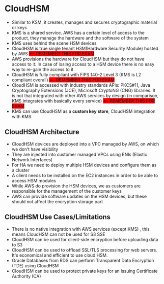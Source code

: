 # CloudHSM

- Similar to KSM, it creates, manages and secures cryptographic material or keys
- KMS is a shared service. AWS has a certain level of access to the product, they manage the hardware and the software of the system
- KMS uses behind the scene HSM devices
- CloudHSM is true single tenant HSM(Hardware Security Module) hosted by AWS <span style="background-color: Red"><-- REMEMBER THIS FOR EXAM</span>
- AWS provisions the hardware for CloudHSM but they do not have access to it. In case of losing access to a HSM device there is no easy way to re-gain the access to it
- CloudHSM is fully compliant with FIPS 140-2 Level 3 (KMS is L2 compliant overall) <span style="background-color: Red"><-- REMEMBER THIS FOR EXAM</span>
- CloudHSM is accessed with industry standards APIs: PKCS#11, Java Cryptography Extensions (JCE), Microsoft CryptoNG (CNG) libraries. It is not that integrated with other AWS services by design (in comparison, KMS integrates with basically every service) <span style="background-color: Red"><-- REMEMBER THIS FOR EXAM</span>
- KMS can use CloudHSM as a **custom key store**, CloudHSM integration with KMS

## CloudHSM Architecture

- CloudHSM devices are deployed into a VPC managed by AWS, on which we don't have visibility
- They are injected into customer managed VPCs using ENIs (Elastic Network Interfaces)
- For HA we need to deploy multiple HSM devices and configure them as a cluster
- A client needs to be installed on the EC2 instances in order to be able to access HSM modules
- While AWS do provision the HSM devices, we as customers are responsible for the management of the customer keys
- AWS can provide software updates on the HSM devices, but these should not affect the encryption storage part

## CloudHSM Use Cases/Limitations

- There is no native integration with AWS services (except KMS) , this means CloudHSM can not be used for S3 SSE
- CloudHSM can be used for client-side encryption before uploading data to S3
- CloudHSM can be used to offload SSL/TLS processing for web servers. It's economical and efficient to use cloud HSM.
- Oracle Databases from RDS can perform Transparent Data Encryption (TDE) using CloudHSM
- CloudHSM can be used to protect private keys for an Issuing Certificate Authority (CA)
